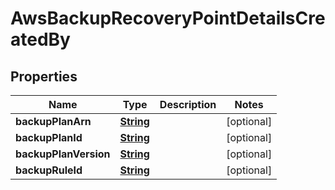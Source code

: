 

# AwsBackupRecoveryPointDetailsCreatedBy


## Properties

| Name | Type | Description | Notes |
|------------ | ------------- | ------------- | -------------|
|**backupPlanArn** | [**String**](String.md) |  |  [optional] |
|**backupPlanId** | [**String**](String.md) |  |  [optional] |
|**backupPlanVersion** | [**String**](String.md) |  |  [optional] |
|**backupRuleId** | [**String**](String.md) |  |  [optional] |




